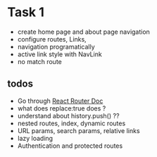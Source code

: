 # Task 1

- create home page and about page navigation
- configure routes, Links,
- navigation programatically
- active link style with NavLink
- no match route

## todos

- Go through [React Router Doc](https://reactrouter.com/en/main/start/overview)
- what does replace:true does ?
- understand about history.push() ??
- nested routes, index, dynamic routes
- URL params, search params, relative links
- lazy loading
- Authentication and protected routes

